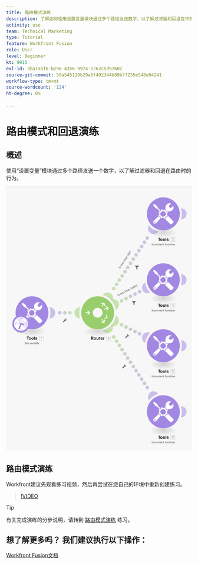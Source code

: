 ```yaml
---
title: 路由模式演练
description: 了解如何使用设置变量模块通过多个路径发送数字，以了解过滤器和回退在中的行为方式 [!DNL Adobe Workfront Fusion].
activity: use
team: Technical Marketing
type: Tutorial
feature: Workfront Fusion
role: User
level: Beginner
kt: 9015
exl-id: 3ba15bf6-b296-4356-9974-1262c5d97602
source-git-commit: 58a545120b29a5f492344b89b77235e548e94241
workflow-type: tm+mt
source-wordcount: '124'
ht-degree: 0%

---
```


# 路由模式和回退演练

## 概述

使用“设置变量”模块通过多个路径发送一个数字，以了解过滤器和回退在路由时的行为。

![融合场景的图像](assets/universal-connectors-and-routing-7.png)

## 路由模式演练

Workfront建议先观看练习视频，然后再尝试在您自己的环境中重新创建练习。

>[!VIDEO](https://video.tv.adobe.com/v/335274/?quality=12)

>[!TIP]
>
>有关完成演练的分步说明，请转到 [路由模式演练](https://experienceleague.adobe.com/docs/workfront-learn/tutorials-workfront/fusion/exercises/routing-patterns.html?lang=en) 练习。


## 想了解更多吗？ 我们建议执行以下操作：

[Workfront Fusion文档](https://experienceleague.adobe.com/docs/workfront/using/adobe-workfront-fusion/workfront-fusion-2.html?lang=en)
